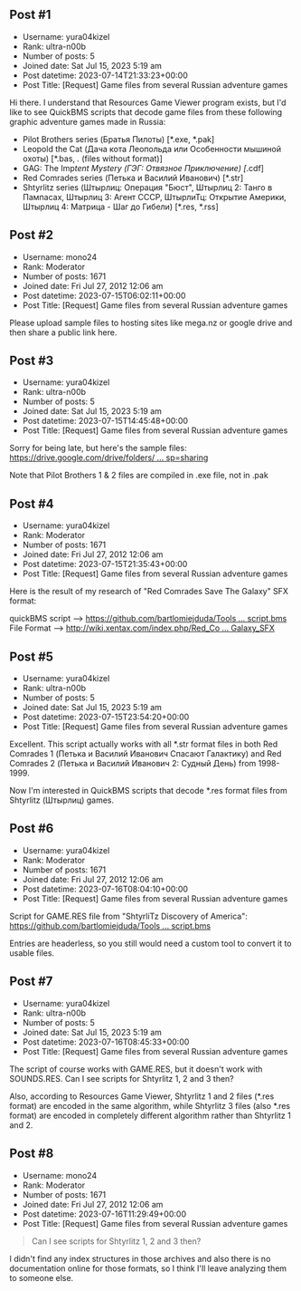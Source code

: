 ## Post #1
- Username: yura04kizel
- Rank: ultra-n00b
- Number of posts: 5
- Joined date: Sat Jul 15, 2023 5:19 am
- Post datetime: 2023-07-14T21:33:23+00:00
- Post Title: [Request] Game files from several Russian adventure games

Hi there. I understand that Resources Game Viewer program exists, but I'd like to see QuickBMS scripts that decode game files from these following graphic adventure games made in Russia: 
- Pilot Brothers series (Братья Пилоты) [*.exe, *.pak] 
- Leopold the Cat (Дача кота Леопольда или Особенности мышиной охоты) [*.bas, *.* (files without format)]
- GAG: The Imp*tent Mystery (ГЭГ: Отвязное Приключение) [*.cdf] 
- Red Comrades series (Петька и Василий Иванович) [*.str] 
- Shtyrlitz series (Штырлиц: Операция "Бюст", Штырлиц 2: Танго в Пампасах, Штырлиц 3: Агент СССР, ШтырлиТц: Открытие Америки, Штырлиц 4: Матрица - Шаг до Гибели) [*.res, *.rss]
## Post #2
- Username: mono24
- Rank: Moderator
- Number of posts: 1671
- Joined date: Fri Jul 27, 2012 12:06 am
- Post datetime: 2023-07-15T06:02:11+00:00
- Post Title: [Request] Game files from several Russian adventure games

Please upload sample files to hosting sites like mega.nz or google drive and then share a public link here.
## Post #3
- Username: yura04kizel
- Rank: ultra-n00b
- Number of posts: 5
- Joined date: Sat Jul 15, 2023 5:19 am
- Post datetime: 2023-07-15T14:45:48+00:00
- Post Title: [Request] Game files from several Russian adventure games

Sorry for being late, but here's the sample files: [https://drive.google.com/drive/folders/ ... sp=sharing](https://drive.google.com/drive/folders/1wOUS7BDD7001aINcyI01B42ezHu8O7C6?usp=sharing)

Note that Pilot Brothers 1 & 2 files are compiled in .exe file, not in .pak
## Post #4
- Username: yura04kizel
- Rank: Moderator
- Number of posts: 1671
- Joined date: Fri Jul 27, 2012 12:06 am
- Post datetime: 2023-07-15T21:35:43+00:00
- Post Title: [Request] Game files from several Russian adventure games

Here is the result of my research of "Red Comrades Save The Galaxy" SFX format:

quickBMS script --> [https://github.com/bartlomiejduda/Tools ... script.bms](https://github.com/bartlomiejduda/Tools/blob/master/NEW%20Tools/Red%20Comrades%20Save%20The%20Galaxy/Red_Comrades_Save_The_Galaxy_SFX_script.bms)
File Format --> [http://wiki.xentax.com/index.php/Red_Co ... Galaxy_SFX](http://wiki.xentax.com/index.php/Red_Comrades_Save_The_Galaxy_SFX)
## Post #5
- Username: yura04kizel
- Rank: ultra-n00b
- Number of posts: 5
- Joined date: Sat Jul 15, 2023 5:19 am
- Post datetime: 2023-07-15T23:54:20+00:00
- Post Title: [Request] Game files from several Russian adventure games

Excellent. This script actually works with all *.str format files in both Red Comrades 1 (Петька и Василий Иванович Спасают Галактику) and Red Comrades 2 (Петька и Василий Иванович 2: Судный День) from 1998-1999. 

Now I'm interested in QuickBMS scripts that decode *.res format files from Shtyrlitz (Штырлиц) games.
## Post #6
- Username: yura04kizel
- Rank: Moderator
- Number of posts: 1671
- Joined date: Fri Jul 27, 2012 12:06 am
- Post datetime: 2023-07-16T08:04:10+00:00
- Post Title: [Request] Game files from several Russian adventure games

Script for GAME.RES file from "ShtyrliTz Discovery of America":
[https://github.com/bartlomiejduda/Tools ... script.bms](https://github.com/bartlomiejduda/Tools/blob/master/NEW%20Tools/ShtyrliTz%20Discovery%20of%20America/ShtyrliTz_Discovery_of_America_RES_script.bms)

Entries are headerless, so you still would need a custom tool to convert it to usable files.
## Post #7
- Username: yura04kizel
- Rank: ultra-n00b
- Number of posts: 5
- Joined date: Sat Jul 15, 2023 5:19 am
- Post datetime: 2023-07-16T08:45:33+00:00
- Post Title: [Request] Game files from several Russian adventure games

The script of course works with GAME.RES, but it doesn't work with SOUNDS.RES. Can I see scripts for Shtyrlitz 1, 2 and 3 then? 

Also, according to Resources Game Viewer, Shtyrlitz 1 and 2 files (*.res format) are encoded in the same algorithm, while Shtyrlitz 3 files (also *.res format) are encoded in completely different algorithm rather than Shtyrlitz 1 and 2.
## Post #8
- Username: mono24
- Rank: Moderator
- Number of posts: 1671
- Joined date: Fri Jul 27, 2012 12:06 am
- Post datetime: 2023-07-16T11:29:49+00:00
- Post Title: [Request] Game files from several Russian adventure games

> Can I see scripts for Shtyrlitz 1, 2 and 3 then?

I didn't find any index structures in those archives and also there is no documentation online for those formats, so I think I'll leave analyzing them to someone else.
